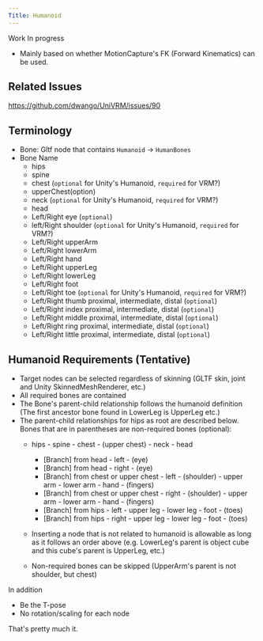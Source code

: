 ```yaml
---
Title: Humanoid
---
```


Work In progress

* Mainly based on whether MotionCapture's FK (Forward Kinematics) can be used.

## Related Issues
https://github.com/dwango/UniVRM/issues/90

## Terminology

* Bone: Gltf node that contains `Humanoid` -> `HumanBones`
* Bone Name
    * hips
    * spine
    * chest (`optional` for Unity's Humanoid, `required` for VRM?)
    * upperChest(option)
    * neck (`optional` for Unity's Humanoid, `required` for VRM?)
    * head
    * Left/Right eye (`optional`)
    * left/Right shoulder (`optional` for Unity's Humanoid, `required` for VRM?)
    * Left/Right upperArm
    * Left/Right lowerArm
    * Left/Right hand
    * Left/Right upperLeg
    * Left/Right lowerLeg
    * Left/Right foot
    * Left/Right toe (`optional` for Unity's Humanoid, `required` for VRM?)
    * Left/Right thumb proximal, intermediate, distal (`optional`)
    * Left/Right index proximal, intermediate, distal (`optional`)
    * Left/Right middle proximal, intermediate, distal (`optional`)
    * Left/Right ring proximal, intermediate, distal (`optional`)
    * Left/Right little proximal, intermediate, distal (`optional`)

## Humanoid Requirements (Tentative)

* Target nodes can be selected regardless of skinning (GLTF skin, joint and Unity SkinnedMeshRenderer, etc.)
* All required bones are contained
* The Bone's parent-child relationship follows the humanoid definition (The first ancestor bone found in LowerLeg is UpperLeg etc.)
* The parent-child relationships for hips as root are described below. Bones that are in parentheses are non-required bones (optional):
    * hips - spine - chest - (upper chest) - neck - head
        * [Branch] from head - left - (eye)
        * [Branch] from head - right - (eye)
        * [Branch] from chest or upper chest - left - (shoulder) - upper arm - lower arm - hand - (fingers)
        * [Branch] from chest or upper chest - right - (shoulder) - upper arm - lower arm - hand - (fingers)
        * [Branch] from hips - left - upper leg - lower leg - foot - (toes)
        * [Branch] from hips - right - upper leg - lower leg - foot - (toes)

    * Inserting a node that is not related to humanoid is allowable as long as it follows an order above (e.g. LowerLeg's parent is object cube and this cube's parent is UpperLeg, etc.)
    * Non-required bones can be skipped (UpperArm's parent is not shoulder, but chest)

In addition

* Be the T-pose
* No rotation/scaling for each node

That's pretty much it.
